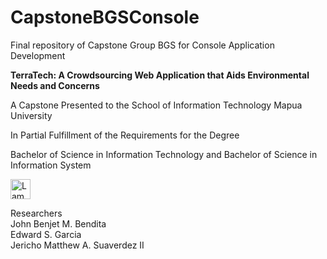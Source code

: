 # CapstoneBGSConsole
<p>Final repository of Capstone Group BGS for Console Application Development</p>

<b><p>TerraTech: A Crowdsourcing Web Application that Aids Environmental Needs and Concerns</p></b>
<p>A Capstone Presented to the School of Information Technology Mapua University</p>
<p>In Partial Fulfillment of the Requirements for the Degree</p>
<p>Bachelor of Science in Information Technology and Bachelor of Science in Information System</p>

<img src="https://www.w3schools.com/images/lamp.jpg" alt="Lamp" width="32" height="32">

Researchers<br />
John Benjet M. Bendita<br />
Edward S. Garcia<br />
Jericho Matthew A. Suaverdez II<br />

